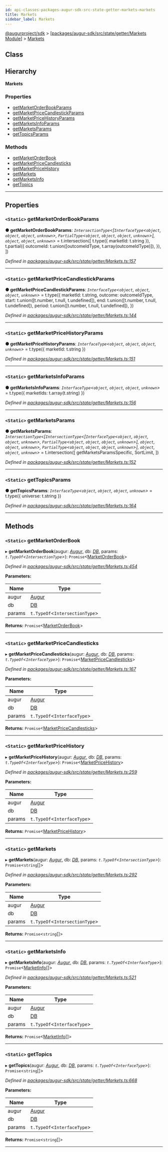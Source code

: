 ```yaml
---
id: api-classes-packages-augur-sdk-src-state-getter-markets-markets
title: Markets
sidebar_label: Markets
---
```


[@augurproject/sdk](api-readme.md) > [[packages/augur-sdk/src/state/getter/Markets Module]](api-modules-packages-augur-sdk-src-state-getter-markets-module.md) > [Markets](api-classes-packages-augur-sdk-src-state-getter-markets-markets.md)

## Class

## Hierarchy

**Markets**

### Properties

* [getMarketOrderBookParams](api-classes-packages-augur-sdk-src-state-getter-markets-markets.md#getmarketorderbookparams)
* [getMarketPriceCandlestickParams](api-classes-packages-augur-sdk-src-state-getter-markets-markets.md#getmarketpricecandlestickparams)
* [getMarketPriceHistoryParams](api-classes-packages-augur-sdk-src-state-getter-markets-markets.md#getmarketpricehistoryparams)
* [getMarketsInfoParams](api-classes-packages-augur-sdk-src-state-getter-markets-markets.md#getmarketsinfoparams)
* [getMarketsParams](api-classes-packages-augur-sdk-src-state-getter-markets-markets.md#getmarketsparams)
* [getTopicsParams](api-classes-packages-augur-sdk-src-state-getter-markets-markets.md#gettopicsparams)

### Methods

* [getMarketOrderBook](api-classes-packages-augur-sdk-src-state-getter-markets-markets.md#getmarketorderbook)
* [getMarketPriceCandlesticks](api-classes-packages-augur-sdk-src-state-getter-markets-markets.md#getmarketpricecandlesticks)
* [getMarketPriceHistory](api-classes-packages-augur-sdk-src-state-getter-markets-markets.md#getmarketpricehistory)
* [getMarkets](api-classes-packages-augur-sdk-src-state-getter-markets-markets.md#getmarkets)
* [getMarketsInfo](api-classes-packages-augur-sdk-src-state-getter-markets-markets.md#getmarketsinfo)
* [getTopics](api-classes-packages-augur-sdk-src-state-getter-markets-markets.md#gettopics)

---

## Properties

<a id="getmarketorderbookparams"></a>

### `<Static>` getMarketOrderBookParams

**● getMarketOrderBookParams**: *`IntersectionType`<[`InterfaceType`<`object`, `object`, `object`, `unknown`>, `PartialType`<`object`, `object`, `object`, `unknown`>], `object`, `object`, `unknown`>* =  t.intersection([
    t.type({ marketId: t.string }),
    t.partial({
      outcomeId: t.union([outcomeIdType, t.array(outcomeIdType)]),
    }),
  ])

*Defined in [packages/augur-sdk/src/state/getter/Markets.ts:157](https://github.com/AugurProject/augur/blob/27cf7214d2/packages/augur-sdk/src/state/getter/Markets.ts#L157)*

___
<a id="getmarketpricecandlestickparams"></a>

### `<Static>` getMarketPriceCandlestickParams

**● getMarketPriceCandlestickParams**: *`InterfaceType`<`object`, `object`, `object`, `unknown`>* =  t.type({
    marketId: t.string,
    outcome: outcomeIdType,
    start: t.union([t.number, t.null, t.undefined]),
    end: t.union([t.number, t.null, t.undefined]),
    period: t.union([t.number, t.null, t.undefined]),
  })

*Defined in [packages/augur-sdk/src/state/getter/Markets.ts:144](https://github.com/AugurProject/augur/blob/27cf7214d2/packages/augur-sdk/src/state/getter/Markets.ts#L144)*

___
<a id="getmarketpricehistoryparams"></a>

### `<Static>` getMarketPriceHistoryParams

**● getMarketPriceHistoryParams**: *`InterfaceType`<`object`, `object`, `object`, `unknown`>* =  t.type({ marketId: t.string })

*Defined in [packages/augur-sdk/src/state/getter/Markets.ts:151](https://github.com/AugurProject/augur/blob/27cf7214d2/packages/augur-sdk/src/state/getter/Markets.ts#L151)*

___
<a id="getmarketsinfoparams"></a>

### `<Static>` getMarketsInfoParams

**● getMarketsInfoParams**: *`InterfaceType`<`object`, `object`, `object`, `unknown`>* =  t.type({ marketIds: t.array(t.string) })

*Defined in [packages/augur-sdk/src/state/getter/Markets.ts:156](https://github.com/AugurProject/augur/blob/27cf7214d2/packages/augur-sdk/src/state/getter/Markets.ts#L156)*

___
<a id="getmarketsparams"></a>

### `<Static>` getMarketsParams

**● getMarketsParams**: *`IntersectionType`<[`IntersectionType`<[`InterfaceType`<`object`, `object`, `object`, `unknown`>, `PartialType`<`object`, `object`, `object`, `unknown`>], `object`, `object`, `unknown`>, `PartialType`<`object`, `object`, `object`, `unknown`>], `object`, `object`, `unknown`>* =  t.intersection([
    getMarketsParamsSpecific,
    SortLimit,
  ])

*Defined in [packages/augur-sdk/src/state/getter/Markets.ts:152](https://github.com/AugurProject/augur/blob/27cf7214d2/packages/augur-sdk/src/state/getter/Markets.ts#L152)*

___
<a id="gettopicsparams"></a>

### `<Static>` getTopicsParams

**● getTopicsParams**: *`InterfaceType`<`object`, `object`, `object`, `unknown`>* =  t.type({ universe: t.string })

*Defined in [packages/augur-sdk/src/state/getter/Markets.ts:164](https://github.com/AugurProject/augur/blob/27cf7214d2/packages/augur-sdk/src/state/getter/Markets.ts#L164)*

___

## Methods

<a id="getmarketorderbook"></a>

### `<Static>` getMarketOrderBook

▸ **getMarketOrderBook**(augur: *[Augur](api-classes-packages-augur-sdk-src-augur-augur.md)*, db: *[DB](api-classes-packages-augur-sdk-src-state-db-db-db.md)*, params: *`t.TypeOf`<`IntersectionType`>*): `Promise`<[MarketOrderBook](api-interfaces-packages-augur-sdk-src-state-getter-markets-marketorderbook.md)>

*Defined in [packages/augur-sdk/src/state/getter/Markets.ts:454](https://github.com/AugurProject/augur/blob/27cf7214d2/packages/augur-sdk/src/state/getter/Markets.ts#L454)*

**Parameters:**

| Name | Type |
| ------ | ------ |
| augur | [Augur](api-classes-packages-augur-sdk-src-augur-augur.md) |
| db | [DB](api-classes-packages-augur-sdk-src-state-db-db-db.md) |
| params | `t.TypeOf`<`IntersectionType`> |

**Returns:** `Promise`<[MarketOrderBook](api-interfaces-packages-augur-sdk-src-state-getter-markets-marketorderbook.md)>

___
<a id="getmarketpricecandlesticks"></a>

### `<Static>` getMarketPriceCandlesticks

▸ **getMarketPriceCandlesticks**(augur: *[Augur](api-classes-packages-augur-sdk-src-augur-augur.md)*, db: *[DB](api-classes-packages-augur-sdk-src-state-db-db-db.md)*, params: *`t.TypeOf`<`InterfaceType`>*): `Promise`<[MarketPriceCandlesticks](api-interfaces-packages-augur-sdk-src-state-getter-markets-marketpricecandlesticks.md)>

*Defined in [packages/augur-sdk/src/state/getter/Markets.ts:167](https://github.com/AugurProject/augur/blob/27cf7214d2/packages/augur-sdk/src/state/getter/Markets.ts#L167)*

**Parameters:**

| Name | Type |
| ------ | ------ |
| augur | [Augur](api-classes-packages-augur-sdk-src-augur-augur.md) |
| db | [DB](api-classes-packages-augur-sdk-src-state-db-db-db.md) |
| params | `t.TypeOf`<`InterfaceType`> |

**Returns:** `Promise`<[MarketPriceCandlesticks](api-interfaces-packages-augur-sdk-src-state-getter-markets-marketpricecandlesticks.md)>

___
<a id="getmarketpricehistory"></a>

### `<Static>` getMarketPriceHistory

▸ **getMarketPriceHistory**(augur: *[Augur](api-classes-packages-augur-sdk-src-augur-augur.md)*, db: *[DB](api-classes-packages-augur-sdk-src-state-db-db-db.md)*, params: *`t.TypeOf`<`InterfaceType`>*): `Promise`<[MarketPriceHistory](api-interfaces-packages-augur-sdk-src-state-getter-markets-marketpricehistory.md)>

*Defined in [packages/augur-sdk/src/state/getter/Markets.ts:259](https://github.com/AugurProject/augur/blob/27cf7214d2/packages/augur-sdk/src/state/getter/Markets.ts#L259)*

**Parameters:**

| Name | Type |
| ------ | ------ |
| augur | [Augur](api-classes-packages-augur-sdk-src-augur-augur.md) |
| db | [DB](api-classes-packages-augur-sdk-src-state-db-db-db.md) |
| params | `t.TypeOf`<`InterfaceType`> |

**Returns:** `Promise`<[MarketPriceHistory](api-interfaces-packages-augur-sdk-src-state-getter-markets-marketpricehistory.md)>

___
<a id="getmarkets"></a>

### `<Static>` getMarkets

▸ **getMarkets**(augur: *[Augur](api-classes-packages-augur-sdk-src-augur-augur.md)*, db: *[DB](api-classes-packages-augur-sdk-src-state-db-db-db.md)*, params: *`t.TypeOf`<`IntersectionType`>*): `Promise`<`string`[]>

*Defined in [packages/augur-sdk/src/state/getter/Markets.ts:292](https://github.com/AugurProject/augur/blob/27cf7214d2/packages/augur-sdk/src/state/getter/Markets.ts#L292)*

**Parameters:**

| Name | Type |
| ------ | ------ |
| augur | [Augur](api-classes-packages-augur-sdk-src-augur-augur.md) |
| db | [DB](api-classes-packages-augur-sdk-src-state-db-db-db.md) |
| params | `t.TypeOf`<`IntersectionType`> |

**Returns:** `Promise`<`string`[]>

___
<a id="getmarketsinfo"></a>

### `<Static>` getMarketsInfo

▸ **getMarketsInfo**(augur: *[Augur](api-classes-packages-augur-sdk-src-augur-augur.md)*, db: *[DB](api-classes-packages-augur-sdk-src-state-db-db-db.md)*, params: *`t.TypeOf`<`InterfaceType`>*): `Promise`<[MarketInfo](api-interfaces-packages-augur-sdk-src-state-getter-markets-marketinfo.md)[]>

*Defined in [packages/augur-sdk/src/state/getter/Markets.ts:521](https://github.com/AugurProject/augur/blob/27cf7214d2/packages/augur-sdk/src/state/getter/Markets.ts#L521)*

**Parameters:**

| Name | Type |
| ------ | ------ |
| augur | [Augur](api-classes-packages-augur-sdk-src-augur-augur.md) |
| db | [DB](api-classes-packages-augur-sdk-src-state-db-db-db.md) |
| params | `t.TypeOf`<`InterfaceType`> |

**Returns:** `Promise`<[MarketInfo](api-interfaces-packages-augur-sdk-src-state-getter-markets-marketinfo.md)[]>

___
<a id="gettopics"></a>

### `<Static>` getTopics

▸ **getTopics**(augur: *[Augur](api-classes-packages-augur-sdk-src-augur-augur.md)*, db: *[DB](api-classes-packages-augur-sdk-src-state-db-db-db.md)*, params: *`t.TypeOf`<`InterfaceType`>*): `Promise`<`string`[]>

*Defined in [packages/augur-sdk/src/state/getter/Markets.ts:668](https://github.com/AugurProject/augur/blob/27cf7214d2/packages/augur-sdk/src/state/getter/Markets.ts#L668)*

**Parameters:**

| Name | Type |
| ------ | ------ |
| augur | [Augur](api-classes-packages-augur-sdk-src-augur-augur.md) |
| db | [DB](api-classes-packages-augur-sdk-src-state-db-db-db.md) |
| params | `t.TypeOf`<`InterfaceType`> |

**Returns:** `Promise`<`string`[]>

___


